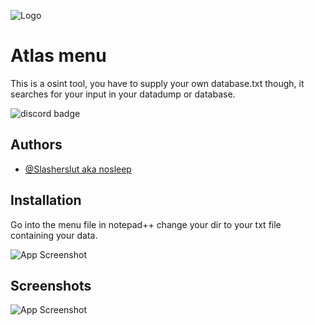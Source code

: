 
![Logo](https://cdn.discordapp.com/attachments/1346534998131347507/1348678710168916131/AtlasV1.png?ex=67d0566d&is=67cf04ed&hm=6a207f1d285d6a51351f4eb37f46160c65a54ed9305dd578bb03ad0009c317d1&)


# Atlas menu

This is a osint tool, you have to supply your own database.txt though, it searches for your input in your datadump or database.

![discord badge](https://img.shields.io/badge/discord_is-nosleep.gov)


## Authors

- [@Slasherslut aka nosleep](https://github.com/slasherslut)


## Installation

  Go into the menu file in notepad++
  change your dir to your txt file containing your data.

![App Screenshot](https://cdn.discordapp.com/attachments/1346534998131347507/1348678919955419176/image.png?ex=67d0569f&is=67cf051f&hm=424e18367e87ad758eab5cc62ad4a80e2157e4e0175b0a452d3d0d0fee9ecabf&)

  
## Screenshots

![App Screenshot](https://cdn.discordapp.com/attachments/1346534998131347507/1348677431883599872/image.png?ex=67d0553c&is=67cf03bc&hm=25aeb0892b5835af5bb5a1f5ae1bda27d7794dd5c4c1a0e542f8f66fa3c932d2&)


